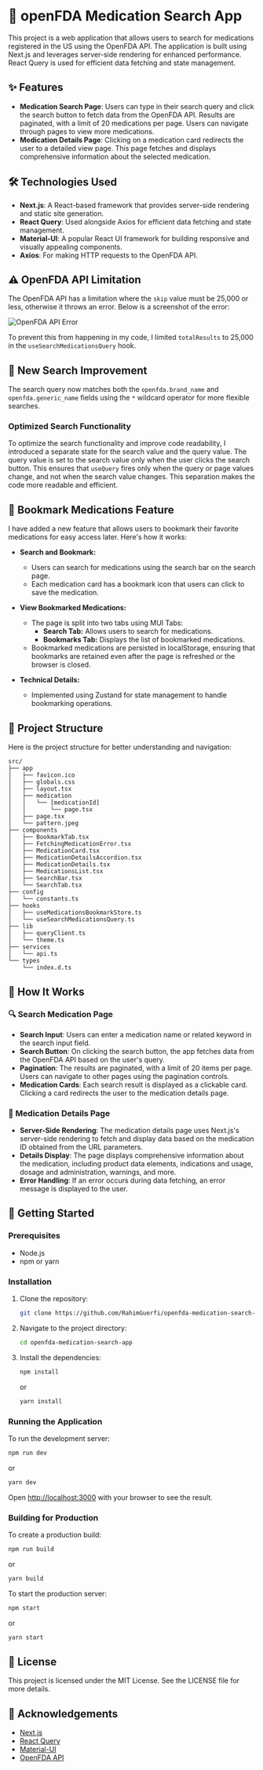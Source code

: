 # 💊 openFDA Medication Search App

This project is a web application that allows users to search for medications registered in the US using the OpenFDA API. The application is built using Next.js and leverages server-side rendering for enhanced performance. React Query is used for efficient data fetching and state management.

## ✨ Features

- **Medication Search Page**: Users can type in their search query and click the search button to fetch data from the OpenFDA API. Results are paginated, with a limit of 20 medications per page. Users can navigate through pages to view more medications.
- **Medication Details Page**: Clicking on a medication card redirects the user to a detailed view page. This page fetches and displays comprehensive information about the selected medication.

## 🛠️ Technologies Used

- **Next.js**: A React-based framework that provides server-side rendering and static site generation.
- **React Query**: Used alongside Axios for efficient data fetching and state management.
- **Material-UI**: A popular React UI framework for building responsive and visually appealing components.
- **Axios**: For making HTTP requests to the OpenFDA API.

## ⚠️ OpenFDA API Limitation

The OpenFDA API has a limitation where the `skip` value must be 25,000 or less, otherwise it throws an error. Below is a screenshot of the error:

![OpenFDA API Error](https://i.ibb.co/pr2hY8B/Screenshot-from-2024-06-19-15-23-30.png)

To prevent this from happening in my code, I limited `totalResults` to 25,000 in the `useSearchMedicationsQuery` hook.

## 🌟 New Search Improvement

The search query now matches both the `openfda.brand_name` and `openfda.generic_name` fields using the `*` wildcard operator for more flexible searches.

### Optimized Search Functionality

To optimize the search functionality and improve code readability, I introduced a separate state for the search value and the query value. The query value is set to the search value only when the user clicks the search button. This ensures that `useQuery` fires only when the query or page values change, and not when the search value changes. This separation makes the code more readable and efficient.

## 🔖 Bookmark Medications Feature

I have added a new feature that allows users to bookmark their favorite medications for easy access later. Here's how it works:

- **Search and Bookmark:**
  - Users can search for medications using the search bar on the search page.
  - Each medication card has a bookmark icon that users can click to save the medication.
- **View Bookmarked Medications:**

  - The page is split into two tabs using MUI Tabs:
    - **Search Tab:** Allows users to search for medications.
    - **Bookmarks Tab:** Displays the list of bookmarked medications.
  - Bookmarked medications are persisted in localStorage, ensuring that bookmarks are retained even after the page is refreshed or the browser is closed.

- **Technical Details:**
  - Implemented using Zustand for state management to handle bookmarking operations.

## 📂 Project Structure

Here is the project structure for better understanding and navigation:

```
src/
├── app
│   ├── favicon.ico
│   ├── globals.css
│   ├── layout.tsx
│   ├── medication
│   │   └── [medicationId]
│   │       └── page.tsx
│   ├── page.tsx
│   └── pattern.jpeg
├── components
│   ├── BookmarkTab.tsx
│   ├── FetchingMedicationError.tsx
│   ├── MedicationCard.tsx
│   ├── MedicationDetailsAccordion.tsx
│   ├── MedicationDetails.tsx
│   ├── MedicationsList.tsx
│   ├── SearchBar.tsx
│   └── SearchTab.tsx
├── config
│   └── constants.ts
├── hooks
│   ├── useMedicationsBookmarkStore.ts
│   └── useSearchMedicationsQuery.ts
├── lib
│   ├── queryClient.ts
│   └── theme.ts
├── services
│   └── api.ts
└── types
    └── index.d.ts
```

## 🧩 How It Works

### 🔍 Search Medication Page

- **Search Input**: Users can enter a medication name or related keyword in the search input field.
- **Search Button**: On clicking the search button, the app fetches data from the OpenFDA API based on the user's query.
- **Pagination**: The results are paginated, with a limit of 20 items per page. Users can navigate to other pages using the pagination controls.
- **Medication Cards**: Each search result is displayed as a clickable card. Clicking a card redirects the user to the medication details page.

### 📄 Medication Details Page

- **Server-Side Rendering**: The medication details page uses Next.js's server-side rendering to fetch and display data based on the medication ID obtained from the URL parameters.
- **Details Display**: The page displays comprehensive information about the medication, including product data elements, indications and usage, dosage and administration, warnings, and more.
- **Error Handling**: If an error occurs during data fetching, an error message is displayed to the user.

## 🚀 Getting Started

### Prerequisites

- Node.js
- npm or yarn

### Installation

1. Clone the repository:
   ```sh
   git clone https://github.com/RahimGuerfi/openfda-medication-search-app.git
   ```
2. Navigate to the project directory:
   ```sh
   cd openfda-medication-search-app
   ```
3. Install the dependencies:
   ```sh
   npm install
   ```
   or
   ```sh
   yarn install
   ```

### Running the Application

To run the development server:

```sh
npm run dev
```

or

```sh
yarn dev
```

Open [http://localhost:3000](http://localhost:3000) with your browser to see the result.

### Building for Production

To create a production build:

```sh
npm run build
```

or

```sh
yarn build
```

To start the production server:

```sh
npm start
```

or

```sh
yarn start
```

## 📄 License

This project is licensed under the MIT License. See the LICENSE file for more details.

## 🙏 Acknowledgements

- [Next.js](https://nextjs.org/)
- [React Query](https://react-query.tanstack.com/)
- [Material-UI](https://material-ui.com/)
- [OpenFDA API](https://open.fda.gov/apis/)
